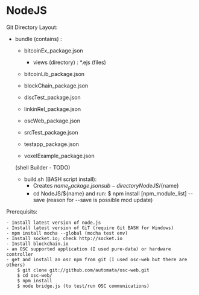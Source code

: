 # NodeJS


Git Directory Layout:

  + bundle (contains) :
  	- bitcoinEx_package.json
	  + views (directory) :
	  	*.ejs (files)

	- bitcoinLib_package.json

	- blockChain_package.json

	- discTest_package.json

	- linkinRel_package.json

	- oscWeb_package.json

	- srcTest_package.json

	- testapp_package.json

	- voxelExample_package.json


	(shell Builder - TODO)
	- build.sh (BASH script install):
		- Creates ${name}_package.json sub-directory NodeJS/${name}
		- cd NodeJS/${name} and run:
			$ npm install [npm_module_list] --save
			(reason for --save is possible mod update)



Prerequisits:


	- Install latest version of node.js
	- Install latest version of GiT (require Git BASH for Windows)
	- npm install mocha --global (mocha test env)
	- Install socket.io; check http://socket.io
	- Install blockchain.io
	- an OSC supported application (I used pure-data) or hardware controller
	- get and install an osc npm from git (I used osc-web but there are others) 
		$ git clone git://github.com/automata/osc-web.git
		$ cd osc-web/
		$ npm install
		$ node bridge.js (to test/run OSC communications)


